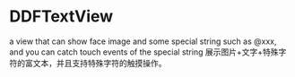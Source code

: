 DDFTextView
===========

a view that can show face image and some special string such as @xxx, and you can catch touch events of the special string 展示图片+文字+特殊字符的富文本，并且支持特殊字符的触摸操作。
